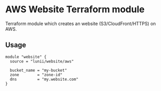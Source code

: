# AWS Website Terraform module

Terraform module which creates an website (S3/CloudFront/HTTPS) on AWS.

## Usage

```hcl
module "website" {
  source = "lunii/website/aws"

  bucket_name = "my-bucket"
  zone        = "zone-id"
  dns         = "my.website.com"
}
```
